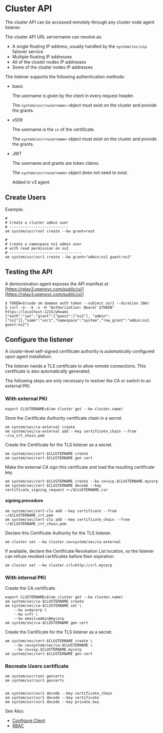 # Cluster API

The cluster API can be accessed remotely through any cluster node agent listener.

The cluster API URL servername can resolve as:

* A single floating IP address, usually handled by the `system/svc/vip` failover service
* Multiple floating IP addresses
* All of the cluster nodes IP addresses
* Some of the cluster nodes IP addresses

The listener supports the following authentication methods:

* basic

  The username is given by the client in every request header.

  The `system/usr/<username>` object must exist on the cluster and provide the grants.

* x509

  The username is the `cn` of the certificate.

  The `system/usr/<username>` object must exist on the cluster and provide the grants.

* JWT

  The username and grants are token claims.

  The `system/usr/<username>` object does not need to exist.

  Added in v3 agent.

## Create Users

Example:

    #
    # Create a cluster admin user
    # ---------------------------
    om system/usr/root create --kw grant=root

    #
    # Create a namespace ns1 admin user
    # with read permission on ns2
    # ---------------------------------
    om system/usr/usr1 create --kw grant="admin:ns1 guest:ns2"


## Testing the API

A demonstration agent exposes the API manifest at [https://relay3.opensvc.com/public/ui/](https://relay3.opensvc.com/public/ui/)

    $ TOKEN=$(sudo om daemon auth token --subject usr1 --duration 10m)
    $ curl -o- -k -s -H "Authorization: Bearer $TOKEN" https://localhost:1215/whoami
    {"auth":"jwt","grant":{"guest":["ns2"], "admin": ["ns1"]},"name":"usr1","namespace":"system","raw_grant":"admin:ns1 guest:ns2"}

## Configure the listener

A cluster-level self-signed certificate authority is automatically configured upon agent installation.

The listener needs a TLS certificate to allow remote connections. This certificate is also automatically generated.

The following steps are only necessary to resilver the CA or switch to an external PKI.


### With external PKI

    export CLUSTERNAME=$(om cluster get --kw cluster.name)

Store the Certificate Authority certificate chain in a secret.

    om system/sec/ca-external create
    om system/sec/ca-external add --key certificate_chain --from ~/ca_crt_chain.pem

Create the Certificate for the TLS listener as a secret.

    om system/sec/cert-$CLUSTERNAME create
    om system/sec/cert-$CLUSTERNAME gen cert

Make the external CA sign this certificate and load the resulting certificate key.

    om system/sec/cert-$CLUSTERNAME create --kw cn=vip.$CLUSTERNAME.mycorp
    om system/sec/cert-$CLUSTERNAME decode --key certificate_signing_request >~/$CLUSTERNAME.csr

#### signing procedure ####

    om system/sec/cert-clu add --key certificate --from ~/$CLUSTERNAME_crt.pem
    om system/sec/cert-clu add --key certificate_chain --from ~/$CLUSTERNAME_crt_chain.pem


Declare this Certificate Authority for the TLS listener.

    om cluster set --kw cluster.ca=system/sec/ca-external

If available, declare the Certificate Revokation List location, so the listener can refuse revoked certificates before their expiration.

    om cluster set --kw cluster.crl=http://crl.mycorp

### With internal PKI

Create the CA certificate.

    export CLUSTERNAME=$(om cluster get --kw cluster.name)
    om system/sec/ca-$CLUSTERNAME create
    om system/sec/ca-$CLUSTERNAME set \
        --kw o=mycorp \
        --kw c=fr \
        --kw email=admin@mycorp
    om system/sec/ca-$CLUSTERNAME gen cert

Create the Certificate for the TLS listener as a secret.

    om system/sec/cert-$CLUSTERNAME create \
        --kw ca=system/sec/ca-$CLUSTERNAME \
        --kw cn=vip.$CLUSTERNAME.mycorp
    om system/sec/cert-$CLUSTERNAME gen cert

### Recreate Users certificate

    om system/usr/root gencerts
    om system/usr/usr1 gencerts


    om system/usr/usr1 decode --key certificate_chain
    om system/usr/usr1 decode --key certificate
    om system/usr/usr1 decode --key private_key


<div class="warning">

See Also:

* [Configure Client](agent.configure.client.md)
* [RBAC](agent.rbac)

</div>

